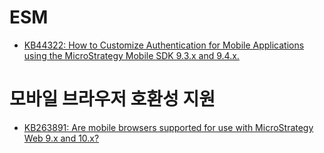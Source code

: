 # ESM
* [KB44322: How to Customize Authentication for Mobile Applications using the MicroStrategy Mobile SDK 9.3.x and 9.4.x.][1]
# 모바일 브라우저 호환성 지원
* [KB263891: Are mobile browsers supported for use with MicroStrategy Web 9.x and 10.x?][2]

[1]: https://community.microstrategy.com/s/article/ka1440000009HS8AAM/KB44322-How-to-Customize-Authentication-for-Mobile-Applications
[2]:https://community.microstrategy.com/s/article/ka1440000009CTZAA2/KB263891-Are-mobile-browsers-supported-for-use-with

